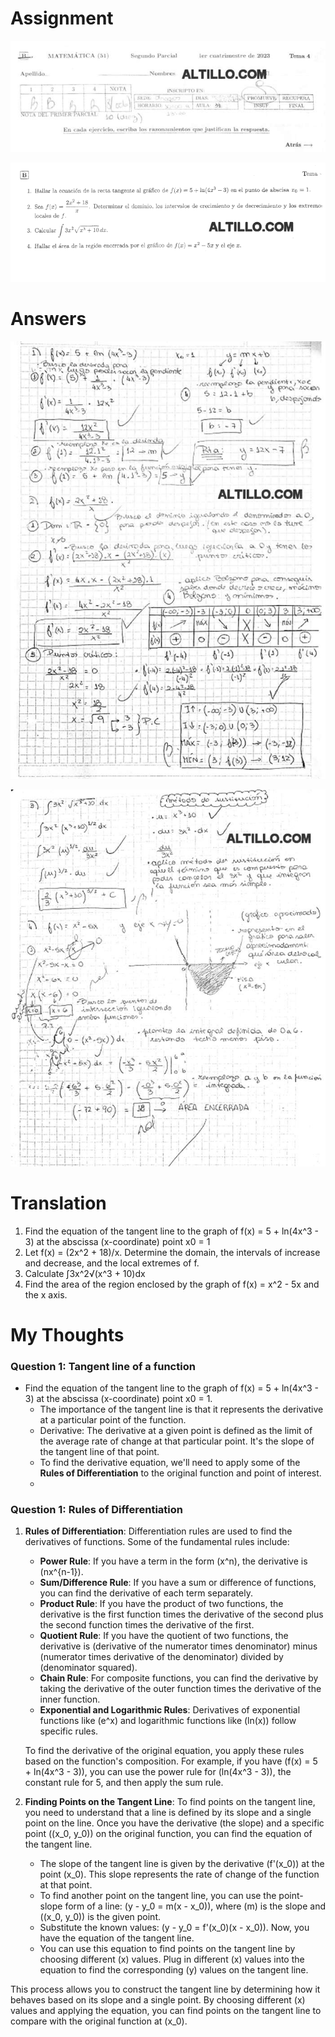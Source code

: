 # Assignment 

![Imafgdfgen1.jpg](Imafgdfgen1.jpg)

![img.png](img.png)

# Answers

![img_1.png](img_1.png)

![img_2.png](img_2.png)

# Translation

1. Find the equation of the tangent line to the graph of f(x) = 5 + ln(4x^3 - 3) at the abscissa (x-coordinate) point x0 = 1
2. Let f(x) = (2x^2 + 18)/x. Determine the domain, the intervals of increase and decrease, and the local extremes of f.
3. Calculate ∫3x^2√(x^3 + 10)dx
4. Find the area of the region enclosed by the graph of f(x) = x^2 - 5x and the x axis.

# My Thoughts

### Question 1: Tangent line of a function

- Find the equation of the tangent line to the graph of f(x) = 5 + ln(4x^3 - 3) at the abscissa (x-coordinate) point x0 = 1.
  - The importance of the tangent line is that it represents the derivative at a particular point of the function.
  - Derivative: The derivative at a given point is defined as the limit of the average rate of change at that particular point. It's the slope of the tangent line of that point.
  - To find the derivative equation, we'll need to apply some of the **Rules of Differentiation** to the original function and point of interest.
  - 

### Question 1: Rules of Differentiation

1. **Rules of Differentiation**:
   Differentiation rules are used to find the derivatives of functions. Some of the fundamental rules include:
   - **Power Rule**: If you have a term in the form (x^n), the derivative is (nx^{n-1}).
   - **Sum/Difference Rule**: If you have a sum or difference of functions, you can find the derivative of each term separately.
   - **Product Rule**: If you have the product of two functions, the derivative is the first function times the derivative of the second plus the second function times the derivative of the first.
   - **Quotient Rule**: If you have the quotient of two functions, the derivative is (derivative of the numerator times denominator) minus (numerator times derivative of the denominator) divided by (denominator squared).
   - **Chain Rule**: For composite functions, you can find the derivative by taking the derivative of the outer function times the derivative of the inner function.
   - **Exponential and Logarithmic Rules**: Derivatives of exponential functions like (e^x) and logarithmic functions like (ln(x)) follow specific rules.
   
   To find the derivative of the original equation, you apply these rules based on the function's composition. For example, if you have (f(x) = 5 + ln(4x^3 - 3)), you can use the power rule for (ln(4x^3 - 3)), the constant rule for 5, and then apply the sum rule.

2. **Finding Points on the Tangent Line**:
   To find points on the tangent line, you need to understand that a line is defined by its slope and a single point on the line. Once you have the derivative (the slope) and a specific point ((x_0, y_0)) on the original function, you can find the equation of the tangent line.

   - The slope of the tangent line is given by the derivative (f'(x_0)) at the point (x_0). This slope represents the rate of change of the function at that point.
   - To find another point on the tangent line, you can use the point-slope form of a line: (y - y_0 = m(x - x_0)), where (m) is the slope and ((x_0, y_0)) is the given point.
   - Substitute the known values: (y - y_0 = f'(x_0)(x - x_0)). Now, you have the equation of the tangent line.
   - You can use this equation to find points on the tangent line by choosing different (x) values. Plug in different (x) values into the equation to find the corresponding (y) values on the tangent line.

This process allows you to construct the tangent line by determining how it behaves based on its slope and a single point. By choosing different (x) values and applying the equation, you can find points on the tangent line to compare with the original function at (x_0).